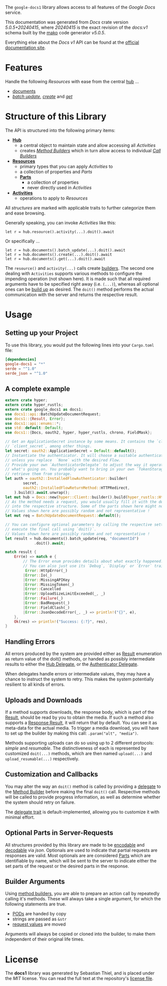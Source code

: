 <!---
DO NOT EDIT !
This file was generated automatically from 'src/generator/templates/api/README.md.mako'
DO NOT EDIT !
-->
The `google-docs1` library allows access to all features of the *Google Docs* service.

This documentation was generated from *Docs* crate version *5.0.5+20240415*, where *20240415* is the exact revision of the *docs:v1* schema built by the [mako](http://www.makotemplates.org/) code generator *v5.0.5*.

Everything else about the *Docs* *v1* API can be found at the
[official documentation site](https://developers.google.com/docs/).
# Features

Handle the following *Resources* with ease from the central [hub](https://docs.rs/google-docs1/5.0.5+20240415/google_docs1/Docs) ...

* [documents](https://docs.rs/google-docs1/5.0.5+20240415/google_docs1/api::Document)
 * [*batch update*](https://docs.rs/google-docs1/5.0.5+20240415/google_docs1/api::DocumentBatchUpdateCall), [*create*](https://docs.rs/google-docs1/5.0.5+20240415/google_docs1/api::DocumentCreateCall) and [*get*](https://docs.rs/google-docs1/5.0.5+20240415/google_docs1/api::DocumentGetCall)




# Structure of this Library

The API is structured into the following primary items:

* **[Hub](https://docs.rs/google-docs1/5.0.5+20240415/google_docs1/Docs)**
    * a central object to maintain state and allow accessing all *Activities*
    * creates [*Method Builders*](https://docs.rs/google-docs1/5.0.5+20240415/google_docs1/client::MethodsBuilder) which in turn
      allow access to individual [*Call Builders*](https://docs.rs/google-docs1/5.0.5+20240415/google_docs1/client::CallBuilder)
* **[Resources](https://docs.rs/google-docs1/5.0.5+20240415/google_docs1/client::Resource)**
    * primary types that you can apply *Activities* to
    * a collection of properties and *Parts*
    * **[Parts](https://docs.rs/google-docs1/5.0.5+20240415/google_docs1/client::Part)**
        * a collection of properties
        * never directly used in *Activities*
* **[Activities](https://docs.rs/google-docs1/5.0.5+20240415/google_docs1/client::CallBuilder)**
    * operations to apply to *Resources*

All *structures* are marked with applicable traits to further categorize them and ease browsing.

Generally speaking, you can invoke *Activities* like this:

```Rust,ignore
let r = hub.resource().activity(...).doit().await
```

Or specifically ...

```ignore
let r = hub.documents().batch_update(...).doit().await
let r = hub.documents().create(...).doit().await
let r = hub.documents().get(...).doit().await
```

The `resource()` and `activity(...)` calls create [builders][builder-pattern]. The second one dealing with `Activities`
supports various methods to configure the impending operation (not shown here). It is made such that all required arguments have to be
specified right away (i.e. `(...)`), whereas all optional ones can be [build up][builder-pattern] as desired.
The `doit()` method performs the actual communication with the server and returns the respective result.

# Usage

## Setting up your Project

To use this library, you would put the following lines into your `Cargo.toml` file:

```toml
[dependencies]
google-docs1 = "*"
serde = "^1.0"
serde_json = "^1.0"
```

## A complete example

```Rust
extern crate hyper;
extern crate hyper_rustls;
extern crate google_docs1 as docs1;
use docs1::api::BatchUpdateDocumentRequest;
use docs1::{Result, Error};
use docs1::api::enums::*;
use std::default::Default;
use docs1::{Docs, oauth2, hyper, hyper_rustls, chrono, FieldMask};

// Get an ApplicationSecret instance by some means. It contains the `client_id` and
// `client_secret`, among other things.
let secret: oauth2::ApplicationSecret = Default::default();
// Instantiate the authenticator. It will choose a suitable authentication flow for you,
// unless you replace  `None` with the desired Flow.
// Provide your own `AuthenticatorDelegate` to adjust the way it operates and get feedback about
// what's going on. You probably want to bring in your own `TokenStorage` to persist tokens and
// retrieve them from storage.
let auth = oauth2::InstalledFlowAuthenticator::builder(
        secret,
        oauth2::InstalledFlowReturnMethod::HTTPRedirect,
    ).build().await.unwrap();
let mut hub = Docs::new(hyper::Client::builder().build(hyper_rustls::HttpsConnectorBuilder::new().with_native_roots().unwrap().https_or_http().enable_http1().build()), auth);
// As the method needs a request, you would usually fill it with the desired information
// into the respective structure. Some of the parts shown here might not be applicable !
// Values shown here are possibly random and not representative !
let mut req = BatchUpdateDocumentRequest::default();

// You can configure optional parameters by calling the respective setters at will, and
// execute the final call using `doit()`.
// Values shown here are possibly random and not representative !
let result = hub.documents().batch_update(req, "documentId")
             .doit().await;

match result {
    Err(e) => match e {
        // The Error enum provides details about what exactly happened.
        // You can also just use its `Debug`, `Display` or `Error` traits
         Error::HttpError(_)
        |Error::Io(_)
        |Error::MissingAPIKey
        |Error::MissingToken(_)
        |Error::Cancelled
        |Error::UploadSizeLimitExceeded(_, _)
        |Error::Failure(_)
        |Error::BadRequest(_)
        |Error::FieldClash(_)
        |Error::JsonDecodeError(_, _) => println!("{}", e),
    },
    Ok(res) => println!("Success: {:?}", res),
}

```
## Handling Errors

All errors produced by the system are provided either as [Result](https://docs.rs/google-docs1/5.0.5+20240415/google_docs1/client::Result) enumeration as return value of
the doit() methods, or handed as possibly intermediate results to either the
[Hub Delegate](https://docs.rs/google-docs1/5.0.5+20240415/google_docs1/client::Delegate), or the [Authenticator Delegate](https://docs.rs/yup-oauth2/*/yup_oauth2/trait.AuthenticatorDelegate.html).

When delegates handle errors or intermediate values, they may have a chance to instruct the system to retry. This
makes the system potentially resilient to all kinds of errors.

## Uploads and Downloads
If a method supports downloads, the response body, which is part of the [Result](https://docs.rs/google-docs1/5.0.5+20240415/google_docs1/client::Result), should be
read by you to obtain the media.
If such a method also supports a [Response Result](https://docs.rs/google-docs1/5.0.5+20240415/google_docs1/client::ResponseResult), it will return that by default.
You can see it as meta-data for the actual media. To trigger a media download, you will have to set up the builder by making
this call: `.param("alt", "media")`.

Methods supporting uploads can do so using up to 2 different protocols:
*simple* and *resumable*. The distinctiveness of each is represented by customized
`doit(...)` methods, which are then named `upload(...)` and `upload_resumable(...)` respectively.

## Customization and Callbacks

You may alter the way an `doit()` method is called by providing a [delegate](https://docs.rs/google-docs1/5.0.5+20240415/google_docs1/client::Delegate) to the
[Method Builder](https://docs.rs/google-docs1/5.0.5+20240415/google_docs1/client::CallBuilder) before making the final `doit()` call.
Respective methods will be called to provide progress information, as well as determine whether the system should
retry on failure.

The [delegate trait](https://docs.rs/google-docs1/5.0.5+20240415/google_docs1/client::Delegate) is default-implemented, allowing you to customize it with minimal effort.

## Optional Parts in Server-Requests

All structures provided by this library are made to be [encodable](https://docs.rs/google-docs1/5.0.5+20240415/google_docs1/client::RequestValue) and
[decodable](https://docs.rs/google-docs1/5.0.5+20240415/google_docs1/client::ResponseResult) via *json*. Optionals are used to indicate that partial requests are responses
are valid.
Most optionals are are considered [Parts](https://docs.rs/google-docs1/5.0.5+20240415/google_docs1/client::Part) which are identifiable by name, which will be sent to
the server to indicate either the set parts of the request or the desired parts in the response.

## Builder Arguments

Using [method builders](https://docs.rs/google-docs1/5.0.5+20240415/google_docs1/client::CallBuilder), you are able to prepare an action call by repeatedly calling it's methods.
These will always take a single argument, for which the following statements are true.

* [PODs][wiki-pod] are handed by copy
* strings are passed as `&str`
* [request values](https://docs.rs/google-docs1/5.0.5+20240415/google_docs1/client::RequestValue) are moved

Arguments will always be copied or cloned into the builder, to make them independent of their original life times.

[wiki-pod]: http://en.wikipedia.org/wiki/Plain_old_data_structure
[builder-pattern]: http://en.wikipedia.org/wiki/Builder_pattern
[google-go-api]: https://github.com/google/google-api-go-client

# License
The **docs1** library was generated by Sebastian Thiel, and is placed
under the *MIT* license.
You can read the full text at the repository's [license file][repo-license].

[repo-license]: https://github.com/Byron/google-apis-rsblob/main/LICENSE.md

